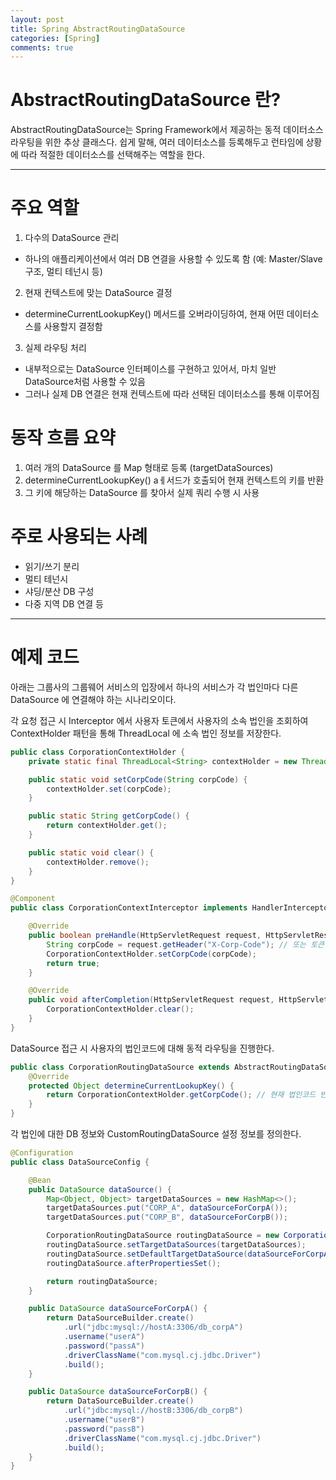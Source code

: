 ```yaml
---
layout: post
title: Spring AbstractRoutingDataSource
categories: [Spring]
comments: true
---
```


# AbstractRoutingDataSource 란?

AbstractRoutingDataSource는 Spring Framework에서 제공하는 동적 데이터소스 라우팅을 위한 추상 클래스다. 쉽게 말해, 여러 데이터소스를 등록해두고 런타임에 상황에 따라 적절한 데이터소스를 선택해주는 역할을 한다.

---------------

# 주요 역할
1. 다수의 DataSource 관리
  - 하나의 애플리케이션에서 여러 DB 연결을 사용할 수 있도록 함 (예: Master/Slave 구조, 멀티 테넌시 등)
2. 현재 컨텍스트에 맞는 DataSource 결정
  - determineCurrentLookupKey() 메서드를 오버라이딩하여, 현재 어떤 데이터소스를 사용할지 결정함
3. 실제 라우팅 처리
  - 내부적으로는 DataSource 인터페이스를 구현하고 있어서, 마치 일반 DataSource처럼 사용할 수 있음
  - 그러나 실제 DB 연결은 현재 컨텍스트에 따라 선택된 데이터소스를 통해 이루어짐


# 동작 흐름 요약
1. 여러 개의 DataSource 를 Map 형태로 등록 (targetDataSources)
2. determineCurrentLookupKey() aㅔ서드가 호출되어 현재 컨텍스트의 키를 반환
3. 그 키에 해당하는 DataSource 를 찾아서 실제 쿼리 수행 시 사용


# 주로 사용되는 사례
- 읽기/쓰기 분리
- 멀티 테넌시
- 샤딩/분산 DB 구성
- 다중 지역 DB 연결 등

---------------

# 예제 코드
아래는 그룹사의 그룹웨어 서비스의 입장에서 하나의 서비스가 각 법인마다 다른 DataSource 에 연결해야 하는 시나리오이다.

각 요청 접근 시 Interceptor 에서 사용자 토큰에서 사용자의 소속 법인을 조회하여 ContextHolder 패턴을 통해 ThreadLocal 에 소속 법인 정보를 저장한다.

``` java
public class CorporationContextHolder {
    private static final ThreadLocal<String> contextHolder = new ThreadLocal<>();

    public static void setCorpCode(String corpCode) {
        contextHolder.set(corpCode);
    }

    public static String getCorpCode() {
        return contextHolder.get();
    }

    public static void clear() {
        contextHolder.remove();
    }
}
```

``` java
@Component
public class CorporationContextInterceptor implements HandlerInterceptor {

    @Override
    public boolean preHandle(HttpServletRequest request, HttpServletResponse response, Object handler) {
        String corpCode = request.getHeader("X-Corp-Code"); // 또는 토큰 파싱 등
        CorporationContextHolder.setCorpCode(corpCode);
        return true;
    }

    @Override
    public void afterCompletion(HttpServletRequest request, HttpServletResponse response, Object handler, Exception ex) {
        CorporationContextHolder.clear();
    }
}
```

DataSource 접근 시 사용자의 법인코드에 대해 동적 라우팅을 진행한다.

``` java
public class CorporationRoutingDataSource extends AbstractRoutingDataSource {
    @Override
    protected Object determineCurrentLookupKey() {
        return CorporationContextHolder.getCorpCode(); // 현재 법인코드 반환
    }
}
```

각 법인에 대한 DB 정보와 CustomRoutingDataSource 설정 정보를 정의한다.

``` java
@Configuration
public class DataSourceConfig {

    @Bean
    public DataSource dataSource() {
        Map<Object, Object> targetDataSources = new HashMap<>();
        targetDataSources.put("CORP_A", dataSourceForCorpA());
        targetDataSources.put("CORP_B", dataSourceForCorpB());

        CorporationRoutingDataSource routingDataSource = new CorporationRoutingDataSource();
        routingDataSource.setTargetDataSources(targetDataSources);
        routingDataSource.setDefaultTargetDataSource(dataSourceForCorpA()); // default 설정
        routingDataSource.afterPropertiesSet();

        return routingDataSource;
    }

    public DataSource dataSourceForCorpA() {
        return DataSourceBuilder.create()
            .url("jdbc:mysql://hostA:3306/db_corpA")
            .username("userA")
            .password("passA")
            .driverClassName("com.mysql.cj.jdbc.Driver")
            .build();
    }

    public DataSource dataSourceForCorpB() {
        return DataSourceBuilder.create()
            .url("jdbc:mysql://hostB:3306/db_corpB")
            .username("userB")
            .password("passB")
            .driverClassName("com.mysql.cj.jdbc.Driver")
            .build();
    }
}
```

